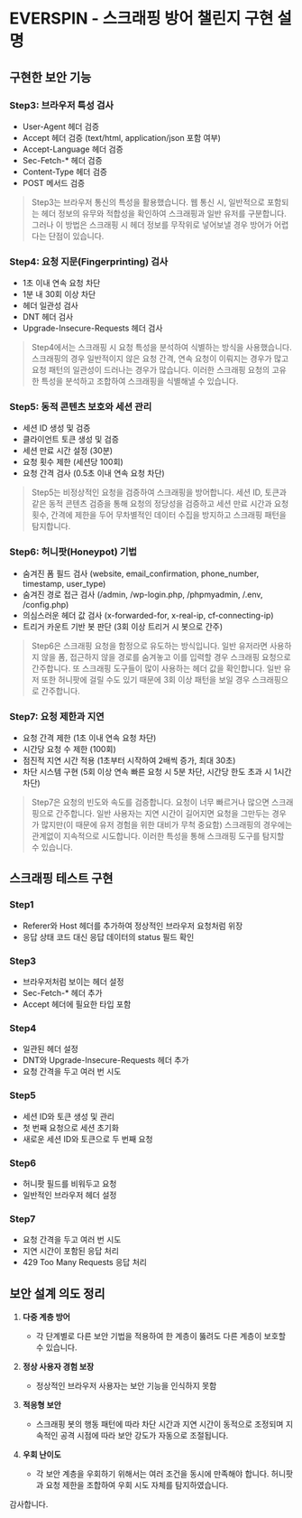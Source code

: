 # EVERSPIN - 스크래핑 방어 챌린지 구현 설명

## 구현한 보안 기능

### Step3: 브라우저 특성 검사
- User-Agent 헤더 검증
- Accept 헤더 검증 (text/html, application/json 포함 여부)
- Accept-Language 헤더 검증
- Sec-Fetch-* 헤더 검증
- Content-Type 헤더 검증
- POST 메서드 검증

> Step3는 브라우저 통신의 특성을 활용했습니다. 웹 통신 시, 일반적으로 포함되는 헤더 정보의 유무와 적합성을 확인하여 스크래핑과 일반 유저를 구분합니다. 그러나 이 방법은 스크래핑 시 헤더 정보를 무작위로 넣어보낼 경우 방어가 어렵다는 단점이 있습니다.

### Step4: 요청 지문(Fingerprinting) 검사
- 1초 이내 연속 요청 차단
- 1분 내 30회 이상 차단
- 헤더 일관성 검사
- DNT 헤더 검사
- Upgrade-Insecure-Requests 헤더 검사

> Step4에서는 스크래핑 시 요청 특성을 분석하여 식별하는 방식을 사용했습니다. 스크래핑의 경우 일반적이지 않은 요청 간격, 연속 요청이 이뤄지는 경우가 많고 요청 패턴의 일관성이 드러나는 경우가 많습니다. 이러한 스크래핑 요청의 고유한 특성을 분석하고 조합하여 스크래핑을 식별해낼 수 있습니다. 

### Step5: 동적 콘텐츠 보호와 세션 관리
- 세션 ID 생성 및 검증
- 클라이언트 토큰 생성 및 검증
- 세션 만료 시간 설정 (30분)
- 요청 횟수 제한 (세션당 100회)
- 요청 간격 검사 (0.5초 이내 연속 요청 차단)

> Step5는 비정상적인 요청을 검증하여 스크래핑을 방어합니다. 세션 ID, 토큰과 같은 동적 콘텐츠 검증을 통해 요청의 정당성을 검증하고 세션 만료 시간과 요청 횟수, 간격에 제한을 두어 무차별적인 데이터 수집을 방지하고 스크래핑 패턴을 탐지합니다. 

### Step6: 허니팟(Honeypot) 기법
- 숨겨진 폼 필드 검사 (website, email_confirmation, phone_number, timestamp, user_type)
- 숨겨진 경로 접근 검사 (/admin, /wp-login.php, /phpmyadmin, /.env, /config.php)
- 의심스러운 헤더 값 검사 (x-forwarded-for, x-real-ip, cf-connecting-ip)
- 트리거 카운트 기반 봇 판단 (3회 이상 트리거 시 봇으로 간주)

> Step6은 스크래핑 요청을 함정으로 유도하는 방식입니다. 일반 유저라면 사용하지 않을 폼, 접근하지 않을 경로를 숨겨놓고 이를 입력할 경우 스크래핑 요청으로 간주합니다. 또 스크래핑 도구들이 많이 사용하는 헤더 값을 확인합니다. 일반 유저 또한 허니팟에 걸릴 수도 있기 때문에 3회 이상 패턴을 보일 경우 스크래핑으로 간주합니다. 

### Step7: 요청 제한과 지연
- 요청 간격 제한 (1초 이내 연속 요청 차단)
- 시간당 요청 수 제한 (100회)
- 점진적 지연 시간 적용 (1초부터 시작하여 2배씩 증가, 최대 30초)
- 차단 시스템 구현 (5회 이상 연속 빠른 요청 시 5분 차단, 시간당 한도 초과 시 1시간 차단)

> Step7은 요청의 빈도와 속도를 검증합니다. 요청이 너무 빠르거나 많으면 스크래핑으로 간주합니다. 일반 사용자는 지연 시간이 길어지면 요청을 그만두는 경우가 많지만(이 때문에 유저 경험을 위한 대비가 무척 중요함) 스크래핑의 경우에는 관계없이 지속적으로 시도합니다. 이러한 특성을 통해 스크래핑 도구를 탐지할 수 있습니다. 


## 스크래핑 테스트 구현

### Step1
- Referer와 Host 헤더를 추가하여 정상적인 브라우저 요청처럼 위장
- 응답 상태 코드 대신 응답 데이터의 status 필드 확인

### Step3
- 브라우저처럼 보이는 헤더 설정
- Sec-Fetch-* 헤더 추가
- Accept 헤더에 필요한 타입 포함

### Step4
- 일관된 헤더 설정
- DNT와 Upgrade-Insecure-Requests 헤더 추가
- 요청 간격을 두고 여러 번 시도

### Step5
- 세션 ID와 토큰 생성 및 관리
- 첫 번째 요청으로 세션 초기화
- 새로운 세션 ID와 토큰으로 두 번째 요청

### Step6
- 허니팟 필드를 비워두고 요청
- 일반적인 브라우저 헤더 설정

### Step7
- 요청 간격을 두고 여러 번 시도
- 지연 시간이 포함된 응답 처리
- 429 Too Many Requests 응답 처리

## 보안 설계 의도 정리

1. **다중 계층 방어**
   - 각 단계별로 다른 보안 기법을 적용하여 한 계층이 뚫려도 다른 계층이 보호할 수 있습니다.

2. **정상 사용자 경험 보장**
   - 정상적인 브라우저 사용자는 보안 기능을 인식하지 못함

3. **적응형 보안**
   - 스크래핑 봇의 행동 패턴에 따라 차단 시간과 지연 시간이 동적으로 조정되며 지속적인 공격 시점에 따라 보안 강도가 자동으로 조절됩니다.

4. **우회 난이도**
   - 각 보안 계층을 우회하기 위해서는 여러 조건을 동시에 만족해야 합니다. 허니팟과 요청 제한을 조합하여 우회 시도 자체를 탐지하였습니다.


감사합니다.